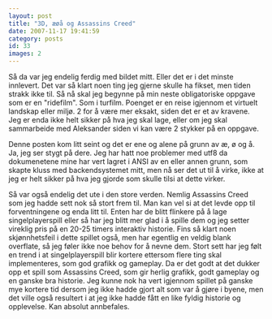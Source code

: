 ```yaml
---
layout: post
title: "3D, æøå og Assassins Creed"
date: 2007-11-17 19:41:59
category: posts
id: 33
images: 2
---
```

Så da var jeg endelig ferdig med bildet mitt. Eller det er i det minste innlevert. Det var så klart noen ting jeg gjerne skulle ha fikset, men tiden strakk ikke til. Så nå skal jeg begynne på min neste obligatoriske oppgave som er en "ridefilm". Som i turfilm. Poenget er en reise igjennom et virtuelt landskap eller miljø. 2 for å være mer eksakt, siden det er et av kravene. Jeg er enda ikke helt sikker på hva jeg skal lage, eller om jeg skal sammarbeide med Aleksander siden vi kan være 2 stykker på en oppgave. 

Denne posten kom litt seint og det er ene og alene på grunn av æ, ø og å. Ja, jeg ser stygt på dere. Jeg har hatt noe problemer med utf8 da dokumenetene mine har vert lagret i ANSI av en eller annen grunn, som skapte kluss med backendsystemet mitt, men nå ser det ut til å virke, ikke at jeg er helt sikker på hva jeg gjorde som skulle tilsi at dette virker. 

Så var også endelig det ute i den store verden. Nemlig Assassins Creed som jeg hadde sett nok så stort frem til. Man kan vel si at det levde opp til forventningene og enda litt til. Enten har de blitt flinkere på å lage singelplayerspill eller så har jeg blitt mer glad i å spille dem og jeg setter vireklig pris på en 20-25 timers interaktiv historie. Fins så klart noen skjønnhetsfeil i dette spillet også, men har egentlig en veldig blank overflate, så jeg føler ikke noe behov for å nevne dem. Stort sett har jeg følt en trend i at singelplayerspill blir kortere ettersom flere ting skal implementeres, som god grafikk og gameplay. Da er det godt at det dukker opp et spill som Assassins Creed, som gir herlig grafikk, godt gameplay og en ganske bra historie. Jeg kunne nok ha vert igjennom spillet på ganske mye kortere tid dersom jeg ikke hadde gjort alt som var å gjøre i byene, men det ville også resultert i at jeg ikke hadde fått en like fyldig historie og opplevelse. Kan absolut annbefales.